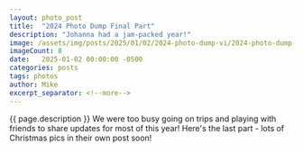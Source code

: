 ```yaml
---
layout: photo_post
title:  "2024 Photo Dump Final Part"
description: "Johanna had a jam-packed year!"
image: /assets/img/posts/2025/01/02/2024-photo-dump-vi/2024-photo-dump-vi-preview.jpg
imageCount: 8
date:   2025-01-02 00:00:00 -0500
categories: posts
tags: photos
author: Mike
excerpt_separator: <!--more-->
---
```


{{ page.description }} <!--more--> We were too busy going on trips and playing with friends to share updates for most of this year! Here's the last part - lots of Christmas pics in their own post soon!
